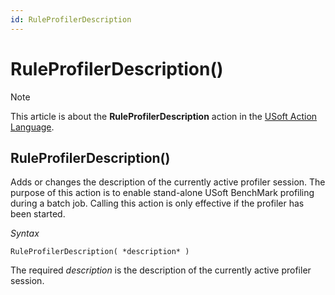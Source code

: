 ```yaml
---
id: RuleProfilerDescription
---
```


# RuleProfilerDescription()



> [!NOTE]
> This article is about the **RuleProfilerDescription** action in the [USoft Action Language](/docs/Task_flow/Action_Language_reference/USoft_Action_Language.md).

## **RuleProfilerDescription()**

Adds or changes the description of the currently active profiler session. The purpose of this action is to enable stand-alone USoft BenchMark profiling during a batch job. Calling this action is only effective if the profiler has been started.

*Syntax*

```
RuleProfilerDescription( *description* )
```

The required *description* is the description of the currently active profiler session.